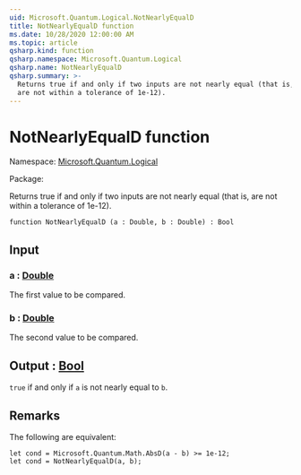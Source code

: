 ```yaml
---
uid: Microsoft.Quantum.Logical.NotNearlyEqualD
title: NotNearlyEqualD function
ms.date: 10/28/2020 12:00:00 AM
ms.topic: article
qsharp.kind: function
qsharp.namespace: Microsoft.Quantum.Logical
qsharp.name: NotNearlyEqualD
qsharp.summary: >-
  Returns true if and only if two inputs are not nearly equal (that is,
  are not within a tolerance of 1e-12).
---
```


# NotNearlyEqualD function

Namespace: [Microsoft.Quantum.Logical](xref:Microsoft.Quantum.Logical)

Package: [](https://nuget.org/packages/)


Returns true if and only if two inputs are not nearly equal (that is,are not within a tolerance of 1e-12).

```qsharp
function NotNearlyEqualD (a : Double, b : Double) : Bool
```


## Input

### a : [Double](xref:microsoft.quantum.lang-ref.double)

The first value to be compared.


### b : [Double](xref:microsoft.quantum.lang-ref.double)

The second value to be compared.



## Output : [Bool](xref:microsoft.quantum.lang-ref.bool)

`true` if and only if `a` is not nearly equal to `b`.

## Remarks

The following are equivalent:```Q#let cond = Microsoft.Quantum.Math.AbsD(a - b) >= 1e-12;let cond = NotNearlyEqualD(a, b);```
